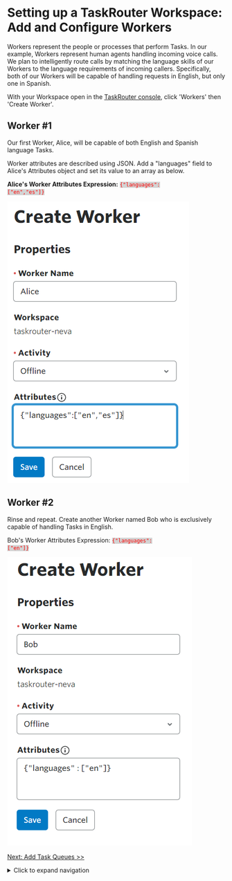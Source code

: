 # Setting up a TaskRouter Workspace: Add and Configure Workers

Workers represent the people or processes that perform Tasks. In our example, Workers represent human agents handling incoming voice calls. We plan to intelligently route calls by matching the language skills of our Workers to the language requirements of incoming callers. Specifically, both of our Workers will be capable of handling requests in English, but only one in Spanish.

With your Workspace open in the [TaskRouter console](https://www.twilio.com/console/taskrouter/workspaces), click 'Workers' then 'Create Worker'.

## Worker #1

Our first Worker, Alice, will be capable of both English and Spanish language Tasks.

Worker attributes are described using JSON. Add a "languages" field to Alice's Attributes object and set its value to an array as below.

**Alice's Worker Attributes Expression:** <code style="color:red;background-color:lightgrey">{"languages": ["en","es"]}</code>

![create-worker-alice](./images/create_worker_alice.png)

## Worker #2

Rinse and repeat. Create another Worker named Bob who is exclusively capable of handling Tasks in English.

Bob's Worker Attributes Expression: <code style="color:red;background-color:lightgrey">{"languages": ["en"]}</code>

![create-worker-bob](images/create_worker_bob.png)

[Next: Add Task Queues >>](part1-c-create-task_queues.md)

<details>
<summary>Click to expand navigation</summary>

- [Part 1](part1.md)
- [Overview](../overview.md)

</details>
